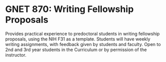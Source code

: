 # GNET 870: Writing Fellowship Proposals

Provides practical experience to predoctoral students in writing fellowship proposals, using the NIH F31 as a template. Students will have weekly writing assignments, with feedback given by students and faculty. Open to 2nd and 3rd year students in the Curriculum or by permission of the instructor.